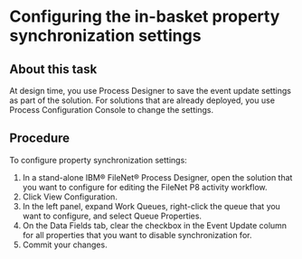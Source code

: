 # Configuring the in-basket property synchronization settings

## About this task

At
design time, you use Process Designer to save the event update settings
as part of the solution. For solutions that are already deployed,
you use Process Configuration Console to change the settings.

## Procedure

To configure property synchronization settings:

1. In a stand-alone IBM®
FileNet® Process Designer, open the solution
that you want to configure for editing the FileNet P8 activity workflow.
2. Click View Configuration.
3. In the left panel, expand Work Queues, right-click the queue that you
want to configure, and select Queue Properties.
4. On the Data Fields tab, clear the checkbox in the Event Update column for
all properties that you want to disable synchronization for.
5. Commit your changes.